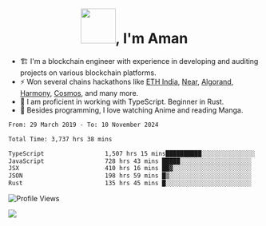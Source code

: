 <h1 align="center"><img src="https://media2.giphy.com/media/v1.Y2lkPTc5MGI3NjExZmx5c2N1N2lkbjg5NnI3ajI2ZXhxZ24yZ3cxcmJibTZrMWZkbjlxaSZlcD12MV9pbnRlcm5hbF9naWZfYnlfaWQmY3Q9Zw/AFdcYElkoNAUE/giphy.webp" width="70">, I'm Aman</h1>

- 🏗️ I'm a blockchain engineer with experience in developing and auditing projects on various blockchain platforms.
- ⚡ Won several chains hackathons like [ETH India](https://devfolio.co/projects/hivm-hybrid-intent-virtual-machine-3ba1), [Near](https://medium.com/encode-club/encode-x-near-hackathon-finale-prizewinners-and-summary-fcf6e409ab07), [Algorand](https://algorand-innovate.hackerearth.com), [Harmony](https://medium.com/harmony-one/winners-of-the-hack-the-horizon-hackathon-ae04f95b71ab), [Cosmos](https://www.hackerearth.com/challenges/hackathon/hackatom-india/), and many more.
- 🌊 I am proficient in working with TypeScript. Beginner in Rust.
- 🍣 Besides programming, I love watching Anime and reading Manga.

<!--START_SECTION:waka-->

```txt
From: 29 March 2019 - To: 10 November 2024

Total Time: 3,737 hrs 38 mins

TypeScript                 1,507 hrs 15 mins██████████░░░░░░░░░░░░░░░   40.33 %
JavaScript                 728 hrs 43 mins █████░░░░░░░░░░░░░░░░░░░░   19.50 %
JSX                        410 hrs 16 mins ██▓░░░░░░░░░░░░░░░░░░░░░░   10.98 %
JSON                       198 hrs 59 mins █▒░░░░░░░░░░░░░░░░░░░░░░░   05.32 %
Rust                       135 hrs 45 mins █░░░░░░░░░░░░░░░░░░░░░░░░   03.63 %
```

<!--END_SECTION:waka-->

![Profile Views](https://komarev.com/ghpvc/?username=amanraj1608&label=Profile%20views&color=0e75b6&style=flat-square)

![](https://hit.yhype.me/github/profile?user_id=42104907)
